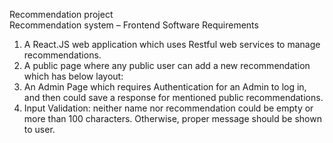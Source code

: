Recommendation project  
Recommendation system – Frontend
Software Requirements
1. A React.JS web application which uses Restful web services to manage recommendations.
2. A public page where any public user can add a new recommendation which has below layout:
3. An Admin Page which requires Authentication for an Admin to log in, and then could save a 
response for mentioned public recommendations.
4. Input Validation: neither name nor recommendation could be empty or more than 100 
characters. Otherwise, proper message should be shown to user.
